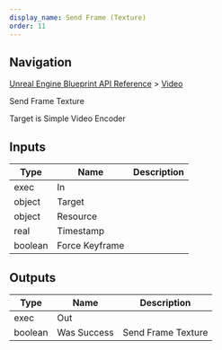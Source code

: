```yaml
---
display_name: Send Frame (Texture)
order: 11
---
```

## Navigation

[Unreal Engine Blueprint API Reference](https://dev.epicgames.com/documentation/en-us/unreal-engine/BlueprintAPI) > [Video](https://dev.epicgames.com/documentation/en-us/unreal-engine/BlueprintAPI/Video)

Send Frame Texture

Target is Simple Video Encoder

## Inputs

| Type | Name | Description |
| --- | --- | --- |
| exec | In |  |
| object | Target |  |
| object | Resource |  |
| real | Timestamp |  |
| boolean | Force Keyframe |  |

## Outputs

| Type | Name | Description |
| --- | --- | --- |
| exec | Out |  |
| boolean | Was Success | Send Frame Texture |
